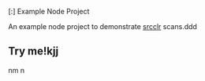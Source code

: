  [:] Example Node Project

An example node project to demonstrate [srcclr](https://www.srcclr.com) scans.ddd
## Try me!kjj
nm
n
